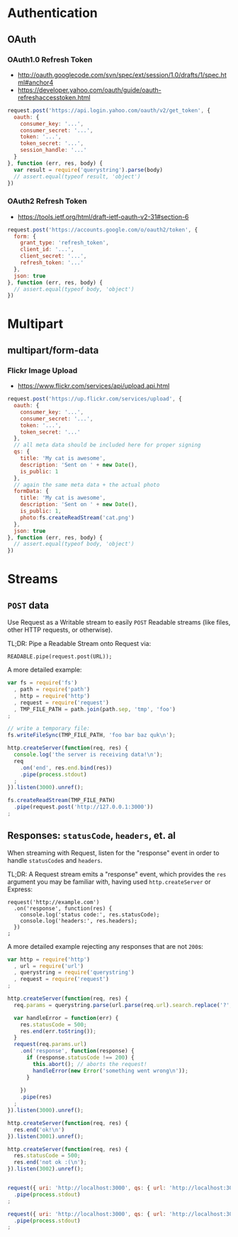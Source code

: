 
# Authentication

## OAuth

### OAuth1.0 Refresh Token

- http://oauth.googlecode.com/svn/spec/ext/session/1.0/drafts/1/spec.html#anchor4
- https://developer.yahoo.com/oauth/guide/oauth-refreshaccesstoken.html

```js
request.post('https://api.login.yahoo.com/oauth/v2/get_token', {
  oauth: {
    consumer_key: '...',
    consumer_secret: '...',
    token: '...',
    token_secret: '...',
    session_handle: '...'
  }
}, function (err, res, body) {
  var result = require('querystring').parse(body)
  // assert.equal(typeof result, 'object')
})
```

### OAuth2 Refresh Token

- https://tools.ietf.org/html/draft-ietf-oauth-v2-31#section-6

```js
request.post('https://accounts.google.com/o/oauth2/token', {
  form: {
    grant_type: 'refresh_token',
    client_id: '...',
    client_secret: '...',
    refresh_token: '...'
  },
  json: true
}, function (err, res, body) {
  // assert.equal(typeof body, 'object')
})
```

# Multipart

## multipart/form-data

### Flickr Image Upload

- https://www.flickr.com/services/api/upload.api.html

```js
request.post('https://up.flickr.com/services/upload', {
  oauth: {
    consumer_key: '...',
    consumer_secret: '...',
    token: '...',
    token_secret: '...'
  },
  // all meta data should be included here for proper signing
  qs: {
    title: 'My cat is awesome',
    description: 'Sent on ' + new Date(),
    is_public: 1
  },
  // again the same meta data + the actual photo
  formData: {
    title: 'My cat is awesome',
    description: 'Sent on ' + new Date(),
    is_public: 1,
    photo:fs.createReadStream('cat.png')
  },
  json: true
}, function (err, res, body) {
  // assert.equal(typeof body, 'object')
})
```

# Streams

## `POST` data

Use Request as a Writable stream to easily `POST` Readable streams (like files, other HTTP requests, or otherwise).

TL;DR: Pipe a Readable Stream onto Request via:

```
READABLE.pipe(request.post(URL));
```

A more detailed example:

```js
var fs = require('fs')
  , path = require('path')
  , http = require('http')
  , request = require('request')
  , TMP_FILE_PATH = path.join(path.sep, 'tmp', 'foo')
;

// write a temporary file:
fs.writeFileSync(TMP_FILE_PATH, 'foo bar baz quk\n');

http.createServer(function(req, res) {
  console.log('the server is receiving data!\n');
  req
    .on('end', res.end.bind(res))
    .pipe(process.stdout)
  ;
}).listen(3000).unref();

fs.createReadStream(TMP_FILE_PATH)
  .pipe(request.post('http://127.0.0.1:3000'))
;
```

## Responses: `statusCode`, `headers`, et. al

When streaming with Request, listen for the "response" event in order to handle `statusCode`s and `headers`.

TL;DR: A Request stream emits a "response" event, which provides the `res` argument you may be familiar with, having used `http.createServer` or Express:

```
request('http://example.com')
  .on('response', function(res) {
    console.log('status code:', res.statusCode);
    console.log('headers:', res.headers);
  })
;
```

A more detailed example rejecting any responses that are not `200`s:

```js
var http = require('http')
  , url = require('url')
  , querystring = require('querystring')
  , request = require('request')
;

http.createServer(function(req, res) {
  req.params = querystring.parse(url.parse(req.url).search.replace('?', ''));

  var handleError = function(err) {
    res.statusCode = 500;
    res.end(err.toString());
  }
  request(req.params.url)
    .on('response', function(response) {
      if (response.statusCode !== 200) {
        this.abort(); // aborts the request!
        handleError(new Error('something went wrong\n'));
      }
        
    })
    .pipe(res)
  ;
}).listen(3000).unref();

http.createServer(function(req, res) {
  res.end('ok!\n')
}).listen(3001).unref();

http.createServer(function(req, res) {
  res.statusCode = 500;
  res.end('not ok :(\n');
}).listen(3002).unref();


request({ uri: 'http://localhost:3000', qs: { url: 'http://localhost:3001' } })
  .pipe(process.stdout)
;

request({ uri: 'http://localhost:3000', qs: { url: 'http://localhost:3002' } })
  .pipe(process.stdout)
;
```
